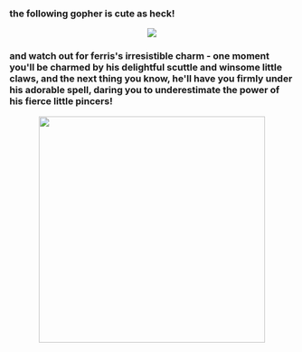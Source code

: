 ### the following gopher is cute as heck!
<div align="center">
<img src="https://go.dev/blog/gopher/vinyl.jpg" >
</div>

### and watch out for ferris's irresistible charm - one moment you'll be charmed by his delightful scuttle and winsome little claws, and the next thing you know, he'll have you firmly under his adorable spell, daring you to underestimate the power of his fierce little pincers!

<div align="center">
<img src="https://repository-images.githubusercontent.com/519881657/5973baf9-a809-4012-9f8b-4964c0ef15f4" width="400">
</div>
